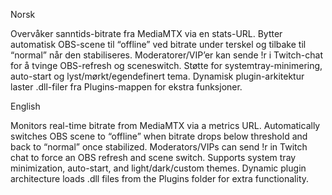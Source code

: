 Norsk

Overvåker sanntids-bitrate fra MediaMTX via en stats-URL.
Bytter automatisk OBS-scene til “offline” ved bitrate under terskel og tilbake til “normal” når den stabiliseres.
Moderatorer/VIP’er kan sende !r i Twitch-chat for å tvinge OBS-refresh og sceneswitch.
Støtte for systemtray-minimering, auto-start og lyst/mørkt/egendefinert tema.
Dynamisk plugin-arkitektur laster .dll-filer fra Plugins-mappen for ekstra funksjoner.




English

Monitors real-time bitrate from MediaMTX via a metrics URL.
Automatically switches OBS scene to “offline” when bitrate drops below threshold and back to “normal” once stabilized.
Moderators/VIPs can send !r in Twitch chat to force an OBS refresh and scene switch.
Supports system tray minimization, auto-start, and light/dark/custom themes.
Dynamic plugin architecture loads .dll files from the Plugins folder for extra functionality.
